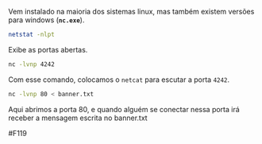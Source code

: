 Vem instalado na maioria dos sistemas linux, mas também existem versões para windows (**``nc.exe``**).

```bash
netstat -nlpt
```
Exibe as portas abertas.

```bash
nc -lvnp 4242
```
Com esse comando, colocamos o `netcat` para escutar a porta `4242`.

```bash
nc -lvnp 80 < banner.txt
```
Aqui abrimos a porta 80, e quando alguém se conectar nessa porta irá receber a mensagem escrita no banner.txt

#F119 













